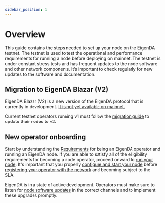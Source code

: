 ```yaml
---
sidebar_position: 1
---
```

# Overview

This guide contains the steps needed to set up your node on the EigenDA testnet.
The testnet is used to test the operational and performance requirements for
running a node before deploying on mainnet. The testnet is under constant stress
tests and has frequent updates to the node software and other network
components. It’s important to check regularly for new updates to the software
and documentation.

## Migration to EigenDA Blazar (V2)
EigenDA Blazar (V2) is a new version of the EigenDA protocol that is currently in development. <ins>It is not yet available on mainnet.</ins>

Current testnet operators running v1 must follow the [migration guide](./blazar-migration.md) to update their nodes to v2.

## New operator onboarding
Start by understanding the [Requirements](./requirements/) for being an EigenDA operator and running an EigenDA node. If you are able to satisfy all of the elligibility requirements for becoming a node operator, proceed onward to [run your node](./run-a-node/). It's important that you properly [configure and start your node](./run-a-node/run-with-docker/) before [registering your operator with the network](./run-a-node/registration/) and becoming subject to the SLA. 

EigenDA is in a state of active development. Operators must make sure to listen for [node software updates](./upgrades/software-upgrades/) in the correct channels and to implement these upgrades promptly.

